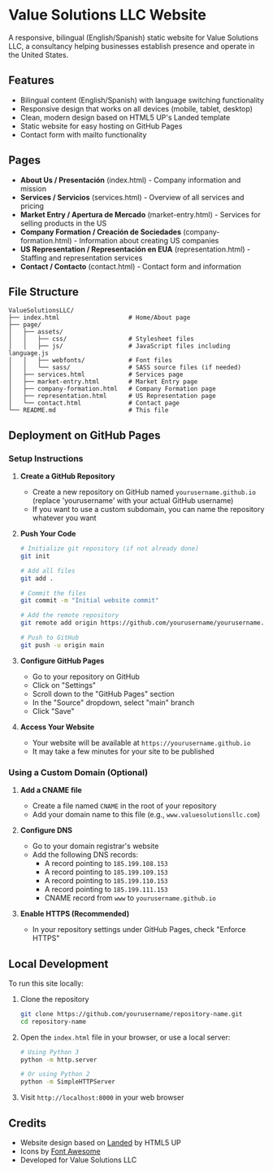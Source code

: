 # Value Solutions LLC Website

A responsive, bilingual (English/Spanish) static website for Value Solutions LLC, a consultancy helping businesses establish presence and operate in the United States.

## Features

- Bilingual content (English/Spanish) with language switching functionality
- Responsive design that works on all devices (mobile, tablet, desktop)
- Clean, modern design based on HTML5 UP's Landed template
- Static website for easy hosting on GitHub Pages
- Contact form with mailto functionality

## Pages

- **About Us / Presentación** (index.html) - Company information and mission
- **Services / Servicios** (services.html) - Overview of all services and pricing
- **Market Entry / Apertura de Mercado** (market-entry.html) - Services for selling products in the US
- **Company Formation / Creación de Sociedades** (company-formation.html) - Information about creating US companies
- **US Representation / Representación en EUA** (representation.html) - Staffing and representation services
- **Contact / Contacto** (contact.html) - Contact form and information

## File Structure

```
ValueSolutionsLLC/
├── index.html                   # Home/About page
├── page/
│   ├── assets/
│   │   ├── css/                 # Stylesheet files
│   │   ├── js/                  # JavaScript files including language.js
│   │   ├── webfonts/            # Font files
│   │   └── sass/                # SASS source files (if needed)
│   ├── services.html            # Services page
│   ├── market-entry.html        # Market Entry page
│   ├── company-formation.html   # Company Formation page
│   ├── representation.html      # US Representation page
│   └── contact.html             # Contact page
└── README.md                    # This file
```

## Deployment on GitHub Pages

### Setup Instructions

1. **Create a GitHub Repository**
   - Create a new repository on GitHub named `yourusername.github.io` (replace 'yourusername' with your actual GitHub username)
   - If you want to use a custom subdomain, you can name the repository whatever you want

2. **Push Your Code**
   ```bash
   # Initialize git repository (if not already done)
   git init
   
   # Add all files
   git add .
   
   # Commit the files
   git commit -m "Initial website commit"
   
   # Add the remote repository
   git remote add origin https://github.com/yourusername/yourusername.github.io.git
   
   # Push to GitHub
   git push -u origin main
   ```

3. **Configure GitHub Pages**
   - Go to your repository on GitHub
   - Click on "Settings"
   - Scroll down to the "GitHub Pages" section
   - In the "Source" dropdown, select "main" branch
   - Click "Save"

4. **Access Your Website**
   - Your website will be available at `https://yourusername.github.io`
   - It may take a few minutes for your site to be published

### Using a Custom Domain (Optional)

1. **Add a CNAME file**
   - Create a file named `CNAME` in the root of your repository
   - Add your domain name to this file (e.g., `www.valuesolutionsllc.com`)

2. **Configure DNS**
   - Go to your domain registrar's website
   - Add the following DNS records:
     - A record pointing to `185.199.108.153`
     - A record pointing to `185.199.109.153`
     - A record pointing to `185.199.110.153`
     - A record pointing to `185.199.111.153`
     - CNAME record from `www` to `yourusername.github.io`

3. **Enable HTTPS (Recommended)**
   - In your repository settings under GitHub Pages, check "Enforce HTTPS"

## Local Development

To run this site locally:

1. Clone the repository
   ```bash
   git clone https://github.com/yourusername/repository-name.git
   cd repository-name
   ```

2. Open the `index.html` file in your browser, or use a local server:
   ```bash
   # Using Python 3
   python -m http.server
   
   # Or using Python 2
   python -m SimpleHTTPServer
   ```

3. Visit `http://localhost:8000` in your web browser

## Credits

- Website design based on [Landed](https://html5up.net/landed) by HTML5 UP
- Icons by [Font Awesome](https://fontawesome.com)
- Developed for Value Solutions LLC
